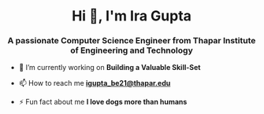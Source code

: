 <h1 align="center">Hi 👋, I'm Ira Gupta </h1>
<h3 align="center">A passionate Computer Science Engineer from Thapar Institute of Engineering and Technology </h3>

- 🔭 I’m currently working on **Building a Valuable Skill-Set**

- 📫 How to reach me **igupta_be21@thapar.edu**

- ⚡ Fun fact about me **I love dogs more than humans**

